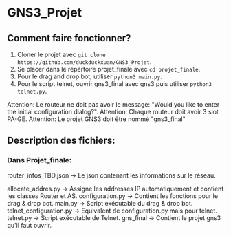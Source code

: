 # GNS3_Projet

## Comment faire fonctionner?
1. Cloner le projet avec `git clone https://github.com/duckduckxuan/GNS3_Projet`.
2. Se placer dans le répértoire projet_finale avec `cd projet_finale`.
3. Pour le drag and drop bot, utiliser `python3 main.py`.
4. Pour le script telnet, ouvrir gns3_final avec gns3 puis utiliser `python3 telnet.py`.

Attention: Le routeur ne doit pas avoir le message: "Would you like to enter the initial configuration dialog?".
Attention: Chaque routeur doit avoir 3 slot PA-GE.
Attention: Le projet GNS3 doit être nommé "gns3_final"


## Description des fichiers:

### Dans Projet_finale:

router_infos_TBD.json -> Le json contenant les informations sur le réseau.

allocate_addres.py -> Assigne les addresses IP automatiquement et contient les classes Router et AS.
configuration.py -> Contient les fonctions pour le drag & drop bot.
main.py -> Script exécutable du drag & drop bot.
telnet_configuration.py -> Equivalent de configuration.py mais pour telnet.
telnet.py -> Script exécutable de Telnet.
gns_final -> Contient le projet gns3 qu'il faut ouvrir.
